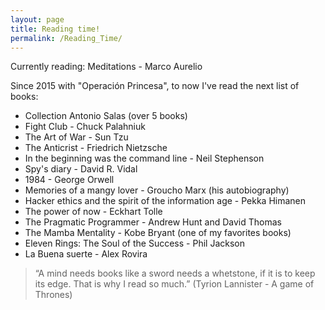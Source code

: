 ```yaml
---
layout: page
title: Reading time!
permalink: /Reading_Time/
---
```


Currently reading: Meditations - Marco Aurelio

Since 2015 with "Operación Princesa", to now I've read the next list of books:

* Collection Antonio Salas (over 5 books)
* Fight Club - Chuck Palahniuk
* The Art of War - Sun Tzu
* The Anticrist - Friedrich Nietzsche
* In the beginning was the command line - Neil Stephenson
* Spy's diary - David R. Vidal
* 1984 - George Orwell
* Memories of a mangy lover - Groucho Marx (his autobiography)
* Hacker ethics and the spirit of the information age - Pekka Himanen
* The power of now - Eckhart Tolle
* The Pragmatic Programmer - Andrew Hunt and David Thomas 
* The Mamba Mentality - Kobe Bryant (one of my favorites books)
* Eleven Rings: The Soul of the Success - Phil Jackson
* La Buena suerte - Alex Rovira
  
  

> “A mind needs books like a sword needs a whetstone, if it is to keep its edge. That is why I read so much.” (Tyrion Lannister - A game of Thrones)